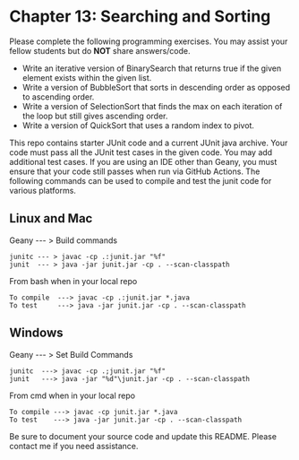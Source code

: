 # Chapter 13: Searching and Sorting

Please complete the following programming exercises. You may assist your fellow students but do **NOT** share answers/code.

- Write an iterative version of BinarySearch that returns true if the given element exists within the given list.
- Write a version of BubbleSort that sorts in descending order as opposed to ascending order.
- Write a version of SelectionSort that finds the max on each iteration of the loop but still gives ascending order.
- Write a version of QuickSort that uses a random index to pivot.

This repo contains starter JUnit code and a current JUnit java archive. Your code must pass all the JUnit test cases in the given code.
You may add additional test cases. If you are using an IDE other than Geany, you must ensure that your code still passes when run via GitHub Actions. 
The following commands can be used to compile and test the junit code for various platforms.

## Linux and Mac

Geany --- > Build commands

    junitc --- > javac -cp .:junit.jar "%f"
    junit  --- > java -jar junit.jar -cp . --scan-classpath

From bash when in your local repo

    To compile  ---> javac -cp .:junit.jar *.java
    To test     ---> java -jar junit.jar -cp . --scan-classpath

## Windows

Geany --- > Set Build Commands

    junitc  ---> javac -cp .;junit.jar "%f"
    junit   ---> java -jar "%d"\junit.jar -cp . --scan-classpath

From cmd when in your local repo

    To compile ---> javac -cp junit.jar *.java
    To test    ---> java -jar junit.jar -cp . --scan-classpath


Be sure to document your source code and update this README. Please contact me if you need assistance.
